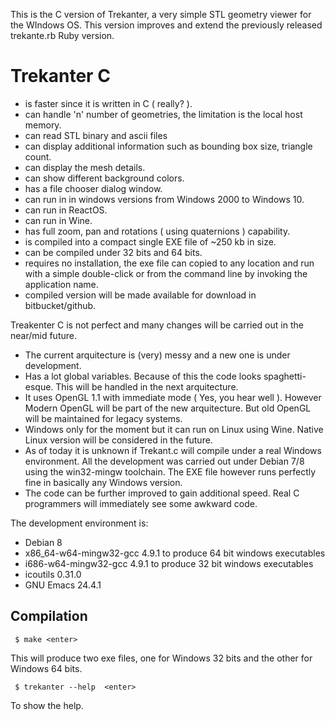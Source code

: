 This is the C version of Trekanter, a very simple STL geometry viewer for the
WIndows OS. This version improves and extend the previously released trekante.rb Ruby version.

Trekanter C
===========

- is faster since it is written in C ( really? ).
- can handle 'n' number of geometries, the limitation is the local host memory.
- can read STL binary and ascii files
- can display additional information such as bounding box size, triangle count.
- can display the mesh details.
- can show different background colors.
- has a file chooser dialog window.
- can run in in windows versions from Windows 2000 to Windows 10.
- can run in ReactOS.
- can run in Wine.
- has full zoom, pan and rotations ( using quaternions ) capability.
- is compiled into a compact single EXE file of ~250 kb in size.
- can be compiled under 32 bits and 64 bits.
- requires no installation, the exe file can copied to any location and run with a
  simple double-click or from the command line by invoking the application name.
- compiled version will be made available for download in bitbucket/github.


Treakenter C is not perfect and many changes will be carried out in the near/mid future.

- The current arquitecture is (very) messy and a new one is under development.
- Has a lot global variables. Because of this the code looks spaghetti-esque.
  This will be handled in the next arquitecture.
- It uses OpenGL 1.1 with immediate mode ( Yes, you hear well ). However Modern OpenGL
  will be part of the new arquitecture. But old OpenGL will be maintained for legacy
  systems.
- Windows only for the moment but it can run on Linux using Wine. Native Linux version
  will be considered in the future.
- As of today it is unknown if Trekant.c will compile under a real Windows environment.
  All the development was carried out under Debian 7/8 using the win32-mingw toolchain.
  The EXE file however runs perfectly fine in basically any Windows version.
- The code can be further improved to gain additional speed. Real C programmers will
  immediately see some awkward code.


The development environment is:

- Debian 8
- x86_64-w64-mingw32-gcc 4.9.1 to produce 64 bit windows executables
- i686-w64-mingw32-gcc 4.9.1 to produce 32 bit windows executables
- icoutils 0.31.0
- GNU Emacs 24.4.1

Compilation
-----------

     $ make <enter>
	
This will produce two exe files, one for Windows 32 bits and the other for Windows 64 bits.

     $ trekanter --help  <enter>

To show the help.

  
